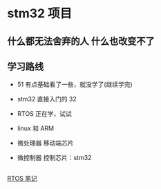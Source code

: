 # stm32 项目

## 什么都无法舍弃的人 什么也改变不了

## 学习路线

- 51 有点基础看了一些，就没学了(继续学完)
- stm32 直接入门的 32
- RTOS 正在学，试试
- linux 和 ARM

- 微处理器 移动端芯片
- 微控制器 控制芯片：stm32

```c

```

[RTOS 笔记](Markdowm\RTOS.md)
